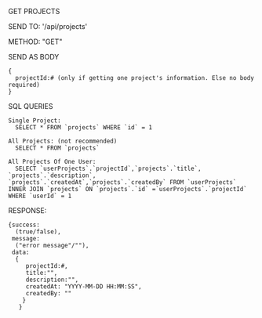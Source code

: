 GET PROJECTS

  SEND TO:
    '/api/projects'
    
  METHOD:
    "GET"
    
  SEND AS BODY
  
    {
      projectId:# (only if getting one project's information. Else no body required)
    }
  
  
  SQL QUERIES
  
    Single Project:
      SELECT * FROM `projects` WHERE `id` = 1
    
    All Projects: (not recommended)
      SELECT * FROM `projects`
      
    All Projects Of One User:
      SELECT `userProjects`.`projectId`,`projects`.`title`, `projects`.`description`, `projects`.`createdAt`,`projects`.`createdBy` FROM `userProjects` INNER JOIN `projects` ON `projects`.`id` =`userProjects`.`projectId` WHERE `userId` = 1

  RESPONSE:
  
    {success: 
      (true/false), 
     message: 
      ("error message"/""), 
     data:
      {
         projectId:#,
         title:"",
         description:"",
         createdAt: "YYYY-MM-DD HH:MM:SS",
         createdBy: ""
        } 
       }
